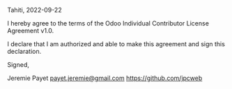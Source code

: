 Tahiti, 2022-09-22

I hereby agree to the terms of the Odoo Individual Contributor License Agreement v1.0.

I declare that I am authorized and able to make this agreement and sign this declaration.

Signed,

Jeremie Payet payet.jeremie@gmail.com https://github.com/jpcweb
